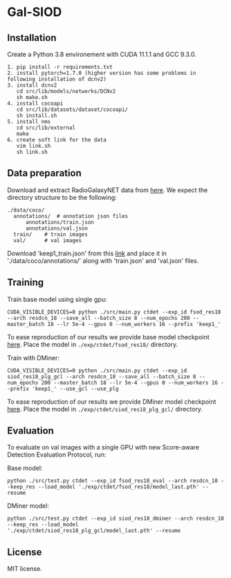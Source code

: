 **Gal-SIOD**
========

## Installation
Create a Python 3.8 environement with CUDA 11.1.1 and GCC 9.3.0.
```
1. pip install -r requirements.txt 
2. install pytorch=1.7.0 (higher version has some problems in following installation of dcnv2) 
3. install dcnv2
   cd src/lib/models/networks/DCNv2
   sh make.sh 
4. install cocoapi
   cd src/lib/datasets/dataset/cocoapi/
   sh install.sh 
5. install nms
   cd src/lib/external
   make 
6. create soft link for the data
   vim link.sh
   sh link.sh 
```

## Data preparation

Download and extract RadioGalaxyNET data from [here](https://data.csiro.au/collection/61068).
We expect the directory structure to be the following:
```
./data/coco/
  annotations/  # annotation json files
      annotations/train.json
      annotations/val.json
  train/    # train images
  val/      # val images
```

Download 'keep1_train.json' from this [link](https://figshare.com/s/c45c564f4f66923800af) and place it in './data/coco/annotations/' along with 'train.json' and 'val.json' files.

## Training 

Train base model using single gpu:
```
CUDA_VISIBLE_DEVICES=0 python ./src/main.py ctdet --exp_id fsod_res18 --arch resdcn_18 --save_all --batch_size 8 --num_epochs 200 --master_batch 18 --lr 5e-4 --gpus 0 --num_workers 16 --prefix 'keep1_'
```
To ease reproduction of our results we provide base model checkpoint [here](https://figshare.com/s/fef23f55c373b55e82d7). 
Place the model in `./exp/ctdet/fsod_res18/` directory.

Train with DMiner:
```
CUDA_VISIBLE_DEVICES=0 python ./src/main.py ctdet --exp_id siod_res18_plg_gcl --arch resdcn_18 --save_all --batch_size 8 --num_epochs 200 --master_batch 18 --lr 5e-4 --gpus 0 --num_workers 16 --prefix 'keep1_' --use_gcl --use_plg
```
To ease reproduction of our results we provide DMiner model checkpoint [here](https://figshare.com/s/c7219a9a4dc2b1acf132). 
Place the model in `./exp/ctdet/siod_res18_plg_gcl/` directory.

## Evaluation 

To evaluate on val images with a single GPU with new Score-aware Detection Evaluation Protocol, run:

Base model:
```
python ./src/test.py ctdet --exp_id fsod_res18_eval --arch resdcn_18 --keep_res --load_model './exp/ctdet/fsod_res18/model_last.pth' --resume
```

DMiner model:
```
python ./src/test.py ctdet --exp_id siod_res18_dminer --arch resdcn_18 --keep_res --load_model './exp/ctdet/siod_res18_plg_gcl/model_last.pth' --resume
```

## License
MIT license.
